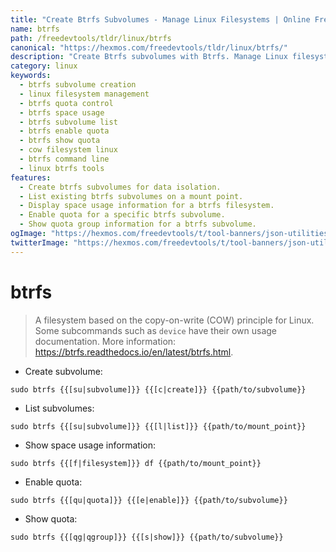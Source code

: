 ```yaml
---
title: "Create Btrfs Subvolumes - Manage Linux Filesystems | Online Free DevTools by Hexmos"
name: btrfs
path: /freedevtools/tldr/linux/btrfs
canonical: "https://hexmos.com/freedevtools/tldr/linux/btrfs/"
description: "Create Btrfs subvolumes with Btrfs. Manage Linux filesystems efficiently using copy-on-write. Free online tool, no registration required."
category: linux
keywords:
  - btrfs subvolume creation
  - linux filesystem management
  - btrfs quota control
  - btrfs space usage
  - btrfs subvolume list
  - btrfs enable quota
  - btrfs show quota
  - cow filesystem linux
  - btrfs command line
  - linux btrfs tools
features:
  - Create btrfs subvolumes for data isolation.
  - List existing btrfs subvolumes on a mount point.
  - Display space usage information for a btrfs filesystem.
  - Enable quota for a specific btrfs subvolume.
  - Show quota group information for a btrfs subvolume.
ogImage: "https://hexmos.com/freedevtools/t/tool-banners/json-utilities-banner.png"
twitterImage: "https://hexmos.com/freedevtools/t/tool-banners/json-utilities-banner.png"
---
```


# btrfs

> A filesystem based on the copy-on-write (COW) principle for Linux.
> Some subcommands such as `device` have their own usage documentation.
> More information: <https://btrfs.readthedocs.io/en/latest/btrfs.html>.

- Create subvolume:

`sudo btrfs {{[su|subvolume]}} {{[c|create]}} {{path/to/subvolume}}`

- List subvolumes:

`sudo btrfs {{[su|subvolume]}} {{[l|list]}} {{path/to/mount_point}}`

- Show space usage information:

`sudo btrfs {{[f|filesystem]}} df {{path/to/mount_point}}`

- Enable quota:

`sudo btrfs {{[qu|quota]}} {{[e|enable]}} {{path/to/subvolume}}`

- Show quota:

`sudo btrfs {{[qg|qgroup]}} {{[s|show]}} {{path/to/subvolume}}`
